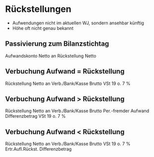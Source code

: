 # Rückstellungen

- Aufwendungen nicht im aktuellen WJ, sondern ansehbar künftig
- Höhe oft nicht genau bekannt

## Passivierung zum Bilanzstichtag
Aufwandskonto  Netto an Rückstellung  Netto

## Verbuchung Aufwand = Rückstellung
Rückstellung  Netto	an	Verb./Bank/Kasse	Brutto
VSt 19 o. 7 %

## Verbuchung Aufwand > Rückstellung
Rückstellung			Netto				an	Verb./Bank/Kasse	Brutto
Per.-fremder Aufwand	Differenzbetrag
VSt 19 o. 7 %

## Verbuchung Aufwand < Rückstellung
Rückstellung			Netto				an	Verb./Bank/Kasse	Brutto
VSt 19 o. 7 %									Ertr.Aufl.Rückst.	Differenzbetrag

